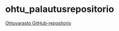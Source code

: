 # ohtu_palautusrepositorio

<a href="https://github.com/KetuKuu/ohtuvarasto">Ohtuvarasto GitHub-repositorio</a>
